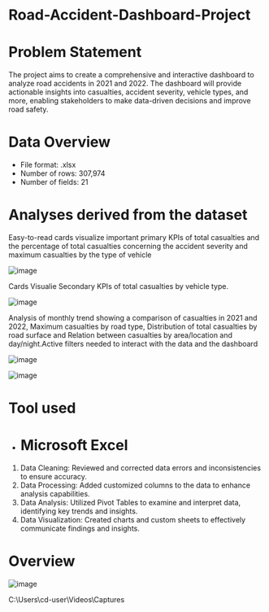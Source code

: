 # Road-Accident-Dashboard-Project
# Problem Statement
The project aims to create a comprehensive and interactive dashboard to analyze road accidents in 2021 and 2022. The dashboard will provide actionable insights into casualties, accident severity, vehicle types, and more, enabling stakeholders to make data-driven decisions and improve road safety.

# Data Overview

- File format: .xlsx
- Number of rows: 307,974
- Number of fields: 21

# Analyses derived from the dataset

Easy-to-read cards visualize important primary KPIs of total casualties and the percentage of total casualties concerning the accident severity and maximum casualties by the type of vehicle

![image](https://github.com/user-attachments/assets/edf51260-5b36-4af7-b85b-686a20b9b8ad)

Cards Visualie Secondary KPIs of total casualties by vehicle type.

![image](https://github.com/user-attachments/assets/dfd0485b-d653-4d4d-86d7-8c593b8873c5)

 Analysis of monthly trend showing a comparison of casualties in 2021 and 2022, Maximum casualties by road type, Distribution of total casualties by road surface and Relation between casualties by area/location and day/night.Active filters needed to interact with the data and the dashboard

![image](https://github.com/user-attachments/assets/c72c7dc2-0110-495e-94a7-b58269a1bc0c)

![image](https://github.com/user-attachments/assets/4e133be9-fdec-4894-9b1f-c46b3b1badf7)

# Tool used

- # Microsoft Excel

1. Data Cleaning: Reviewed and corrected data errors and inconsistencies to ensure accuracy.
2. Data Processing: Added customized columns to the data to enhance analysis capabilities.
3. Data Analysis: Utilized Pivot Tables to examine and interpret data, identifying key trends and insights.
4. Data Visualization: Created charts and custom sheets to effectively communicate findings and insights.

# Overview
![image](https://github.com/user-attachments/assets/11d9772e-3d8d-4c80-8942-798ee05e93ce)


C:\Users\cd-user\Videos\Captures



                     
																					
















     







